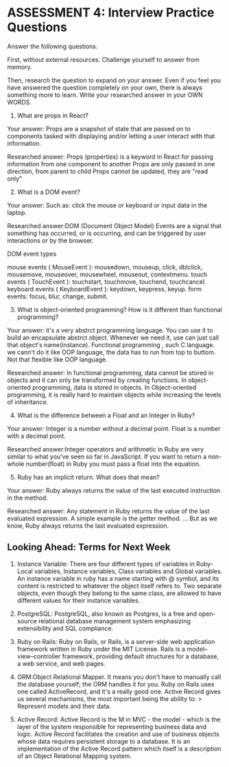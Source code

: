 # ASSESSMENT 4: Interview Practice Questions
Answer the following questions.

First, without external resources. Challenge yourself to answer from memory.

Then, research the question to expand on your answer. Even if you feel you have answered the question completely on your own, there is always something more to learn. Write your researched answer in your OWN WORDS.  

1. What are props in React?

  Your answer: Props are a snapshot of state that are passed on to components tasked with displaying and/or letting a user interact with that information.

  Researched answer: Props (properties) is a keyword in React for passing information from one component to another
                     Props are only passed in one direction, from parent to child
                     Props cannot be updated, they are "read only"

 

2. What is a DOM event?

  Your answer: Such as: click the mouse or keyboard or input data in the laptop.

  Researched answer:DOM (Document Object Model) Events are a signal that something has occurred, or is occurring, and can be triggered by user interactions or by the browser. 

DOM event types

mouse events ( MouseEvent ): mousedown, mouseup, click, dblclick, mousemove, mouseover, mousewheel, mouseout, contextmenu.
touch events ( TouchEvent ): touchstart, touchmove, touchend, touchcancel.
keyboard events ( KeyboardEvent ): keydown, keypress, keyup.
form events: focus, blur, change, submit.



3. What is object-oriented programming? How is it different than functional programming?

  Your answer: it's a very abstrct programming language. You can use it to build an encapsulate abstrct object. Whenever we need it, use can just call that object's name(instance).  Functional programming , such C language. we cann't do it like OOP language, the data has to run from top to buttom. Not that flexible like OOP language.

  Researched answer: In functional programming, data cannot be stored in objects and it can only be transformed by creating functions. In object-oriented programming, data is stored in objects. In Object-oriented programming, it is really hard to maintain objects while increasing the levels of inheritance.



4. What is the difference between a Float and an Integer in Ruby?

  Your answer: Integer is a number without a decimal point. Float is a number with a decimal point.

  Researched answer:Integer operators and arithmetic in Ruby are very similar to what you've seen so far in JavaScript. If you want to return a non-whole number(float) in Ruby you must pass a float into the equation.



5. Ruby has an implicit return. What does that mean?

  Your answer: Ruby always returns the value of the last executed instruction in the method.

  Researched answer:  Any statement in Ruby returns the value of the last evaluated expression. A simple example is the getter method. ... But as we know, Ruby always returns the last evaluated expression.



## Looking Ahead: Terms for Next Week

1. Instance Variable: There are four different types of variables in Ruby- Local variables, Instance variables, Class variables and Global variables. An instance variable in ruby has a name starting with @ symbol, and its content is restricted to whatever the object itself refers to. Two separate objects, even though they belong to the same class, are allowed to have different values for their instance variables.

2. PostgreSQL: PostgreSQL, also known as Postgres, is a free and open-source relational database management system emphasizing extensibility and SQL compliance.

3. Ruby on Rails: Ruby on Rails, or Rails, is a server-side web application framework written in Ruby under the MIT License. Rails is a model–view–controller framework, providing default structures for a database, a web service, and web pages.

4. ORM:Object Relational Mapper.
It means you don't have to manually call the database yourself; the ORM handles it for you. Ruby on Rails uses one called ActiveRecord, and it's a really good one. Active Record gives us several mechanisms, the most important being the ability to: > Represent models and their data. 

5. Active Record: Active Record is the M in MVC - the model - which is the layer of the system responsible for representing business data and logic. Active Record facilitates the creation and use of business objects whose data requires persistent storage to a database. It is an implementation of the Active Record pattern which itself is a description of an Object Relational Mapping system.  
 
